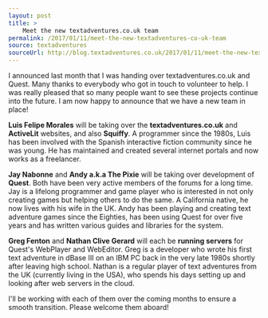 ```yaml
---
layout: post
title: >
    Meet the new textadventures.co.uk team
permalink: /2017/01/11/meet-the-new-textadventures-co-uk-team
source: textadventures
sourceUrl: http://blog.textadventures.co.uk/2017/01/11/meet-the-new-textadventures-co-uk-team/
---
```

I announced last month that I was handing over textadventures.co.uk and Quest. Many thanks to everybody who got in touch to volunteer to help. I was really pleased that so many people want to see these projects continue into the future. I am now happy to announce that we have a new team in place!

<strong>Luis Felipe Morales</strong> will be taking over the <strong>textadventures.co.uk</strong> and <strong>ActiveLit</strong> websites, and also <strong>Squiffy</strong>. A programmer since the 1980s, Luis has been involved with the Spanish interactive fiction community since he was young. He has maintained and created several internet portals and now works as a freelancer.

<strong>Jay Nabonne</strong> and <strong>Andy a.k.a The Pixie</strong> will be taking over development of <strong>Quest</strong>. Both have been very active members of the forums for a long time. Jay is a lifelong programmer and game player who is interested in not only creating games but helping others to do the same. A California native, he now lives with his wife in the UK. Andy has been playing and creating text adventure games since the Eighties, has been using Quest for over five years and has written various guides and libraries for the system.

<strong>Greg Fenton</strong> and <strong>Nathan Clive Gerard</strong> will each be <strong>running servers</strong> for Quest's WebPlayer and WebEditor. Greg is a developer who wrote his first text adventure in dBase III on an IBM PC back in the very late 1980s shortly after leaving high school. Nathan is a regular player of text adventures from the UK (currently living in the USA), who spends his days setting up and looking after web servers in the cloud.

I'll be working with each of them over the coming months to ensure a smooth transition. Please welcome them aboard!